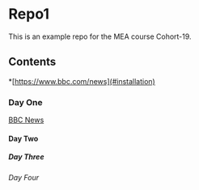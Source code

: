 # Repo1
This is an example repo for the MEA course Cohort-19.
## Contents
*[https://www.bbc.com/news](#installation)
### Day One
[BBC News](https://www.bbc.com/news/)
#### Day Two
##### Day Three
###### Day Four

